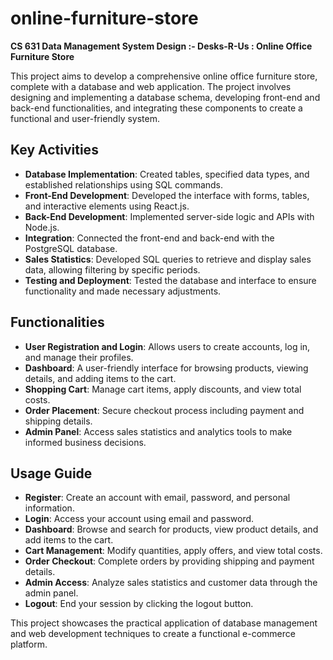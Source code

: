 # online-furniture-store
**CS 631 Data Management System Design :- Desks-R-Us : Online Office Furniture Store**

This project aims to develop a comprehensive online office furniture store, complete with a database and web application. The project involves designing and implementing a database schema, developing front-end and back-end functionalities, and integrating these components to create a functional and user-friendly system.

## Key Activities
- **Database Implementation**: Created tables, specified data types, and established relationships using SQL commands.
- **Front-End Development**: Developed the interface with forms, tables, and interactive elements using React.js.
- **Back-End Development**: Implemented server-side logic and APIs with Node.js.
- **Integration**: Connected the front-end and back-end with the PostgreSQL database.
- **Sales Statistics**: Developed SQL queries to retrieve and display sales data, allowing filtering by specific periods.
- **Testing and Deployment**: Tested the database and interface to ensure functionality and made necessary adjustments.

## Functionalities
- **User Registration and Login**: Allows users to create accounts, log in, and manage their profiles.
- **Dashboard**: A user-friendly interface for browsing products, viewing details, and adding items to the cart.
- **Shopping Cart**: Manage cart items, apply discounts, and view total costs.
- **Order Placement**: Secure checkout process including payment and shipping details.
- **Admin Panel**: Access sales statistics and analytics tools to make informed business decisions.

## Usage Guide
- **Register**: Create an account with email, password, and personal information.
- **Login**: Access your account using email and password.
- **Dashboard**: Browse and search for products, view product details, and add items to the cart.
- **Cart Management**: Modify quantities, apply offers, and view total costs.
- **Order Checkout**: Complete orders by providing shipping and payment details.
- **Admin Access**: Analyze sales statistics and customer data through the admin panel.
- **Logout**: End your session by clicking the logout button.

This project showcases the practical application of database management and web development techniques to create a functional e-commerce platform.
